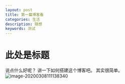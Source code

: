 ```yaml
---
layout: post
title: 第一篇博客看
categories: 生活
description: 随想
keywords: 测试
---
```

# 此处是标题
说点什么好呢？
讲一下如何搭建这个博客吧。
其实很简单。
![image-20200308111138340](C:\Users\wcj\AppData\Roaming\Typora\typora-user-images\image-20200308111138340.png)
